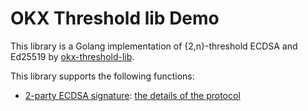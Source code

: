 # OKX Threshold lib Demo

This library is a Golang implementation of {2,n}-threshold ECDSA and Ed25519 by [okx-threshold-lib](https://github.com/okx/threshold-lib).

This library supports the following functions:

- [2-party ECDSA signature](ecdsa/sign/main.go): [the details of the protocol](https://github.com/okx/threshold-lib/blob/main/docs/Threshold_Signature_Scheme.md#ecdsa)
